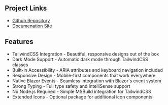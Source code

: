 <project title="Flowbite Blazor" summary="A comprehensive Blazor component library that ports the Flowbite React component library to ASP.NET Blazor 8.0. Built on TailwindCSS, it provides strongly-typed Blazor components that implement Flowbite design patterns while maintaining consistency with the React implementation. The library offers a rich set of accessible, dark-mode compatible components with built-in ARIA support.">

## Project Links

- [Github Repository](https://github.com/peakflames/flowbite-blazor)
- [Documenation Site](https://flowbite-blazor.peakflames.org/docs/components/{{COMPONENT_NAME}})


## Features

- TailwindCSS Integration - Beautiful, responsive designs out of the box
- Dark Mode Support - Automatic dark mode through TailwindCSS classes
- Built-in Accessibility - ARIA attributes and keyboard navigation included
- Responsive Design - Mobile-first components that work everywhere
- Native Blazor Events - Seamless integration with Blazor's event system
- Strong Typing - Full type safety and IntelliSense support
- No Node.js Required - Simple MSBuild integration for TailwindCSS
- Extended Icons - Optional package for additional icon components

